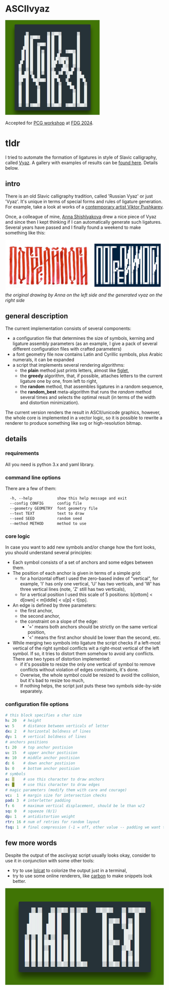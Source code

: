 # ASCIIvyaz
![](https://raw.githubusercontent.com/altsoph/asciivyaz/master/gallery/logo_square.png)

Accepted for [PCG workshop](https://www.pcgworkshop.com/) at [FDG 2024](http://fdg2024.org/).

# tldr
I tried to automate the formation of ligatures in style of Slavic calligraphy, called [Vyaz](https://en.wikipedia.org/wiki/Vyaz).
A gallery with examples of results can be [found here](https://github.com/altsoph/asciivyaz/tree/master/gallery). 
Details below.
## intro
There is an old Slavic calligraphy tradition, called 'Russian Vyaz' or just 'Vyaz'.
It's unique in terms of special forms and rules of ligature generation.
For example, take a look at works of a [contemporary artist Viktor Pushkarev](https://www.behance.net/mynameisviktor).

Once, a colleague of mine, [Anna Shishlyakova](https://twitter.com/ashlkv) drew a nice piece of Vyaz and since then I kept thinking if I can automatically generate such ligatures. Several years have passed and I finally found a weekend to make something like this:

![the original drawing by Anna on the left side and the generated vyaz on the right side](https://raw.githubusercontent.com/altsoph/asciivyaz/master/gallery/greplogs.png)
*the original drawing by Anna on the left side and the generated vyaz on the right side*

## general description
The current implementation consists of several components:
* a configuration file that determines the size of symbols, kerning and ligature assembly parameters (as an example, I give a pack of several different configuration files with crafted parameters)
* a font geometry file now contains Latin and Cyrillic symbols, plus Arabic numerals, it can be expanded
* a script that implements several rendering algorithms:
  * the **plain** method just prints letters, almost like [figlet](https://en.wikipedia.org/wiki/FIGlet),
  * the **greedy** algorithm, that, if possible, attaches letters to the current ligature one by one, from left to right,
  * the **random** method, that assembles ligatures in a random sequence,
  * the **random_best** meta-algorithm that runs the *random* method several times and selects the optimal result (in terms of the width and distortion minimization).

The current version renders the result in ASCII/unicode graphics, however, the whole core is implemented in a vector logic, so it is possible to rewrite a renderer to produce something like svg or high-resolution bitmap.
## details
### requirements
All you need is python 3.x and yaml library.
### command line options
There are a few of them:

```
  -h, --help           show this help message and exit
  --config CONFIG      config file
  --geometry GEOMETRY  font geometry file
  --text TEXT          text to draw
  --seed SEED          random seed
  --method METHOD      method to use
```
### core logic
In case you want to add new symbols and/or change how the font looks, you should understand several principles:
* Each symbol consists of a set of anchors and some edges between them.
* The position of each anchor is given in terms of a simple grid:
  * for a horizontal offset I used the zero-based index  of "vertical", for example, 'I' has only one vertical, 'U' has two verticals, and 'W' has three vertical lines (note, 'Z' still has two verticals),
  * for a vertical position I used this scale of 5 positions: b[ottom] < d[own] < m[iddle] < u[p] < t[op].
* An edge is defined by three parameters:
  * the first anchor,
  * the second anchor,
  * the constraint on a slope of the edge:
    * '=' means both anchors should be strictly on the same vertical position,
    * '<' means the first anchor should be lower than the second, etc.
* While merging two symbols into ligature the script checks if a left-most vertical of the right symbol conflicts wit a right-most vertical of the left symbol. If so, it tries to distort them somehow to avoid any conflicts. There are two types of distortion implemented:
  * if it's possible to resize the only one vertical of symbol to remove conflicts without violation of edges constraints, it's done.
  * Overwise, the whole symbol could be resized to avoid the collision, but it's bad to resize too much,
  * If nothing helps, the script just puts these two symbols side-by-side separately.
### configuration file options
```yaml
# this block specifies a char size
h: 20   # height
w: 5    # distance between verticals of letter
dx: 2   # horizontal boldness of lines
dy: 1   # vertical boldness of lines
# anchors positions
t: 20   # top anchor postision
u: 15   # upper anchor postision
m: 10   # middle anchor postision
d: 6    # down anchor postision
b: 0    # bottom anchor postision
# symbols
a: ▒    # use this character to draw anchors
e: █    # use this character to draw edges
# magic parameters (modify them with care and courage)
vc:  1  # margin size for intersection checks
pad: 3  # interletter padding
f: 6    # maximum vertical displacement, should be le than w/2
sq: 0   # squeeze (0/1)
dp: 1   # antidistortion weight
rtr: 16 # num of retries for random layout
fsq: 1  # final compression (-1 = off, other value -- padding we want to keep)
```
## few more words
Despite the output of the asciivyaz script usually looks okay, consider to use it in conjunction with some other tools:
* try to use [lolcat](https://github.com/busyloop/lolcat) to colorize the output just in a terminal,
* try to use some online renderers, like [carbon](https://carbon.now.sh/) to make snippets look better.

![](https://github.com/altsoph/asciivyaz/blob/master/gallery/magic_text.png?raw=true)

